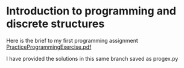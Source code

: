 # Introduction to programming and discrete structures
Here is the brief to my first programming assignment
[PracticeProgrammingExercise.pdf](https://github.com/ab21aap/Python-Programming/files/9795722/PracticeProgrammingExercise.pdf)


I have provided the solutions in this same branch saved as progex.py
